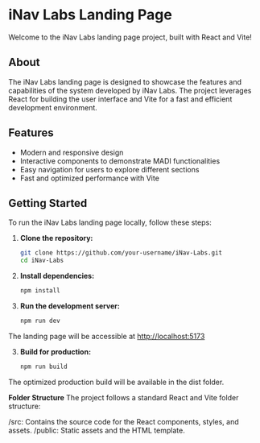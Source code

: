 # iNav Labs Landing Page

Welcome to the iNav Labs landing page project, built with React and Vite!


## About

The iNav Labs landing page is designed to showcase the features and capabilities of the system developed by iNav Labs. The project leverages React for building the user interface and Vite for a fast and efficient development environment.

## Features

- Modern and responsive design
- Interactive components to demonstrate MADI functionalities
- Easy navigation for users to explore different sections
- Fast and optimized performance with Vite

## Getting Started

To run the iNav Labs landing page locally, follow these steps:

1. **Clone the repository:**

   ```bash
   git clone https://github.com/your-username/iNav-Labs.git
   cd iNav-Labs

2. **Install dependencies:**
    ```bash
   npm install

3. **Run the development server:**
    ```bash
   npm run dev

The landing page will be accessible at [http://localhost:5173](http://localhost:5173/)

3. **Build for production:**
    ```bash
   npm run build

The optimized production build will be available in the dist folder.

**Folder Structure**
The project follows a standard React and Vite folder structure:

/src: Contains the source code for the React components, styles, and assets.
/public: Static assets and the HTML template.
